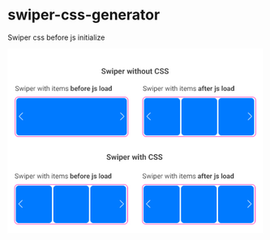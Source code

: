 # swiper-css-generator
Swiper css before js initialize

![demo](https://raw.githubusercontent.com/joelthorner/swiper-css-generator/master/swiper-css-chart.jpg)
